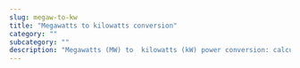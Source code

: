 ```yaml
---
slug: megaw-to-kw
title: "Megawatts to kilowatts conversion"
category: ""
subcategory: ""
description: "Megawatts (MW) to  kilowatts (kW) power conversion: calculator and how to convert."
---
```


